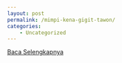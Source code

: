 ```yaml
---
layout: post
permalink: /mimpi-kena-gigit-tawon/
categories:
    - Uncategorized
---
```


[Baca Selengkapnya](/10)